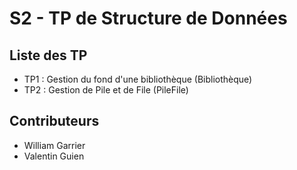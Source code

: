 # S2 - TP de Structure de Données

## Liste des TP
* TP1 : Gestion du fond d'une bibliothèque (Bibliothèque)
* TP2 : Gestion de Pile et de File (PileFile)

## Contributeurs
* William Garrier
* Valentin Guien
